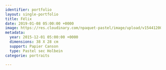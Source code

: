 ```yaml
---
identifier: portfolio
layout: single-portfolio
title: Félix
date: 2019-01-08 05:00:00 +0000
image: https://res.cloudinary.com/npaquet-pastel/image/upload/v1544120029/F%C3%A9lix-pastel-28-X-38-cm-20152.jpg
metadata:
  year: 2015-12-01 05:00:00 +0000
  dimensions: 38 X 28 cm
  support: Papier Canson
  type: Pastel sec Holbein
categorie: portraits

---
```

